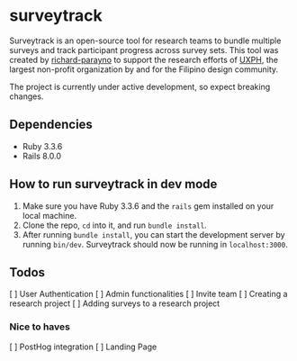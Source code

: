 # surveytrack

Surveytrack is an open-source tool for research teams to bundle multiple surveys and track participant progress across survey sets. 
This tool was created by [richard-parayno](https://github.com/richard-parayno) to support the research efforts of [UXPH](https://uxph.org), the largest non-profit organization by and for the Filipino design community. 

The project is currently under active development, so expect breaking changes. 

## Dependencies
- Ruby 3.3.6
- Rails 8.0.0

## How to run surveytrack in dev mode
1. Make sure you have Ruby 3.3.6 and the `rails` gem installed on your local machine.
2. Clone the repo, `cd` into it, and run `bundle install`.
3. After running `bundle install`, you can start the development server by running `bin/dev`. Surveytrack should now be running in `localhost:3000`.

## Todos
[ ] User Authentication
[ ] Admin functionalities
[ ] Invite team
[ ] Creating a research project
[ ] Adding surveys to a research project

### Nice to haves
[ ] PostHog integration
[ ] Landing Page

